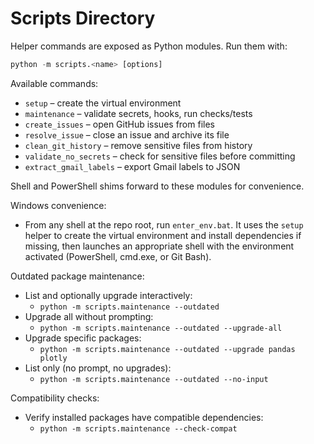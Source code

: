 # Scripts Directory

Helper commands are exposed as Python modules. Run them with:

``` python
python -m scripts.<name> [options]
```

Available commands:

- `setup` – create the virtual environment
- `maintenance` – validate secrets, hooks, run checks/tests
- `create_issues` – open GitHub issues from files
- `resolve_issue` – close an issue and archive its file
- `clean_git_history` – remove sensitive files from history
- `validate_no_secrets` – check for sensitive files before committing
- `extract_gmail_labels` – export Gmail labels to JSON

Shell and PowerShell shims forward to these modules for convenience.

Windows convenience:

- From any shell at the repo root, run `enter_env.bat`. It uses the `setup`
  helper to create the virtual environment and install dependencies if
  missing, then launches an appropriate shell with the environment activated
  (PowerShell, cmd.exe, or Git Bash).

Outdated package maintenance:

- List and optionally upgrade interactively:
  - `python -m scripts.maintenance --outdated`
- Upgrade all without prompting:
  - `python -m scripts.maintenance --outdated --upgrade-all`
- Upgrade specific packages:
  - `python -m scripts.maintenance --outdated --upgrade pandas plotly`
- List only (no prompt, no upgrades):
  - `python -m scripts.maintenance --outdated --no-input`

Compatibility checks:

- Verify installed packages have compatible dependencies:
  - `python -m scripts.maintenance --check-compat`
